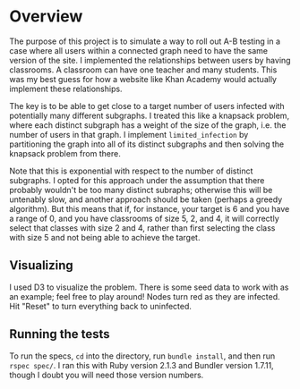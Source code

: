 # Overview

The purpose of this project is to simulate a way to roll out A-B testing in a
case where all users within a connected graph need to have the same version of
the site. I implemented the relationships between users by having classrooms. A
classroom can have one teacher and many students. This was my best guess for
how a website like Khan Academy would actually implement these relationships.

The key is to be able to get close to a target number of users infected with
potentially many different subgraphs. I treated this like a knapsack problem,
where each distinct subgraph has a weight of the size of the graph, i.e. the
number of users in that graph. I implement `limited_infection` by partitioning
the graph into all of its distinct subgraphs and then solving the knapsack
problem from there.

Note that this is exponential with respect to the number of distinct subgraphs.
I opted for this approach under the assumption that there probably wouldn't be
too many distinct subraphs; otherwise this will be untenably slow, and another
approach should be taken (perhaps a greedy algorithm). But this means that if,
for instance, your target is 6 and you have a range of 0, and you have
classrooms of size 5, 2, and 4, it will correctly select that classes with size
2 and 4, rather than first selecting the class with size 5 and not being able
to achieve the target.

## Visualizing

I used D3 to visualize the problem. There is some seed data to work with as an
example; feel free to play around! Nodes turn red as they are infected. Hit
"Reset" to turn everything back to uninfected.

## Running the tests

To run the specs, `cd` into the directory, run `bundle install`, and then run
`rspec spec/`. I ran this with Ruby version 2.1.3 and Bundler version 1.7.11,
though I doubt you will need those version numbers.
